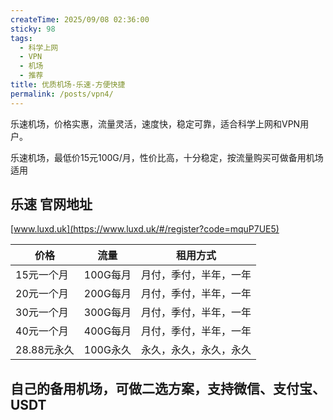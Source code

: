 ```yaml
---
createTime: 2025/09/08 02:36:00
sticky: 98
tags:
  - 科学上网
  - VPN
  - 机场
  - 推荐
title: 优质机场-乐速-方便快捷
permalink: /posts/vpn4/
---
```


乐速机场，价格实惠，流量灵活，速度快，稳定可靠，适合科学上网和VPN用户。

<!-- more -->


乐速机场，最低价15元100G/月，性价比高，十分稳定，按流量购买可做备用机场适用

## 乐速 官网地址

[www.luxd.uk](https://www.luxd.uk/#/register?code=mquP7UE5)


|价格|流量|租用方式|
|---|---|---|
|15元一个月|100G每月|月付，季付，半年，一年|
|20元一个月|200G每月|月付，季付，半年，一年|
|30元一个月|300G每月|月付，季付，半年，一年|
|40元一个月|400G每月|月付，季付，半年，一年|
|28.88元永久|100G永久|永久，永久，永久，永久|

## 自己的备用机场，可做二选方案，支持微信、支付宝、USDT


